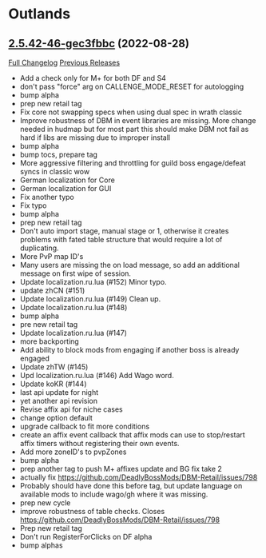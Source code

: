 # <DBM> Outlands

## [2.5.42-46-gec3fbbc](https://github.com/DeadlyBossMods/DBM-BCC/tree/ec3fbbc71baa4d7cc07b85e40f66f43402a528bb) (2022-08-28)
[Full Changelog](https://github.com/DeadlyBossMods/DBM-BCC/compare/2.5.42...ec3fbbc71baa4d7cc07b85e40f66f43402a528bb) [Previous Releases](https://github.com/DeadlyBossMods/DBM-BCC/releases)

- Add a check only for M+ for both DF and S4  
- don't pass \"force\" arg on CALLENGE\_MODE\_RESET for autologging  
- bump alpha  
- prep new retail tag  
- Fix core not swapping specs when using dual spec in wrath classic  
- Improve robustness of DBM in event libraries are missing. More change needed in hudmap but for most part this should make DBM not fail as hard if libs are missing due to improper install  
- bump alpha  
- bump tocs, prepare tag  
- More aggressive filtering and throttling for guild boss engage/defeat syncs in classic wow  
- German localization for Core  
- German localization for GUI  
- Fix another typo  
- Fix typo  
- bump alpha  
- prep new retail tag  
- Don't auto import stage, manual stage or 1, otherwise it creates problems with fated table structure that would require a lot of duplicating.  
- More PvP map ID's  
- Many users are missing the on load message, so add an additional message on first wipe of session.  
- Update localization.ru.lua (#152) Minor typo.  
- update zhCN (#151)  
- Update localization.ru.lua (#149) Clean up.  
- Update localization.ru.lua (#148)  
- bump alpha  
- pre new retail tag  
- Update localization.ru.lua (#147)  
- more backporting  
- Add ability to block mods from engaging if another boss is already engaged  
- Update zhTW (#145)  
- Upd localization.ru.lua (#146) Add Wago word.  
- Update koKR (#144)  
- last api update for night  
- yet another api revision  
- Revise affix api for niche cases  
- change option default  
- upgrade callback to fit more conditions  
- create an affix event callback that affix mods can use to stop/restart affix timers without registering their own events.  
- Add more zoneID's to pvpZones  
- bump alpha  
- prep another tag to push M+ affixes update and BG fix take 2  
- actually fix https://github.com/DeadlyBossMods/DBM-Retail/issues/798  
- Probably should have done this before tag, but update language on available mods to include wago/gh where it was missing.  
- prep new cycle  
- improve robustness of table checks. Closes https://github.com/DeadlyBossMods/DBM-Retail/issues/798  
- Prep new retail tag  
- Don't run RegisterForClicks on DF alpha  
- bump alphas  
